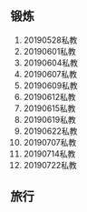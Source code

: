 ## 锻炼
1. 20190528私教
2. 20190601私教
3. 20190604私教
4. 20190607私教
5. 20190609私教
6. 20190612私教
7. 20190615私教
8. 20190619私教
9. 20190622私教
10. 20190707私教
11. 20190714私教
12. 20190722私教

## 旅行
